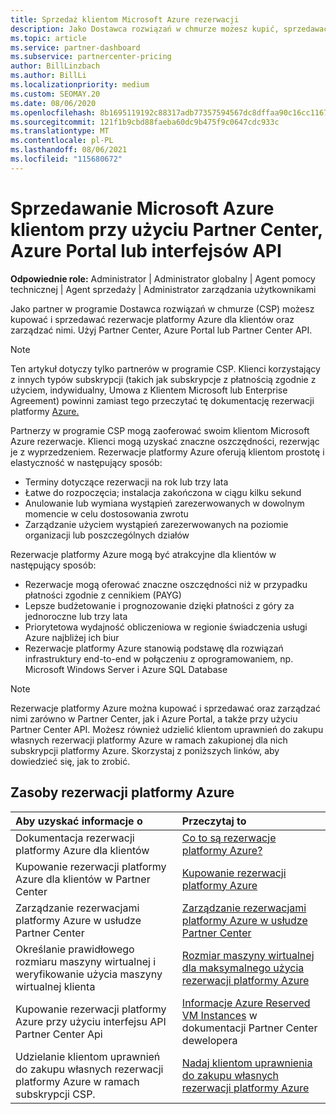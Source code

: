 ```yaml
---
title: Sprzedaż klientom Microsoft Azure rezerwacji
description: Jako Dostawca rozwiązań w chmurze możesz kupić, sprzedawać lub zarządzać rezerwacjami platformy Azure dla klientów. Użyj Partner Center, Azure Portal lub Partner Center API.
ms.topic: article
ms.service: partner-dashboard
ms.subservice: partnercenter-pricing
author: BillLinzbach
ms.author: BillLi
ms.localizationpriority: medium
ms.custom: SEOMAY.20
ms.date: 08/06/2020
ms.openlocfilehash: 8b1695119192c88317adb77357594567dc8dffaa90c16cc11676b6d9e1b6484a
ms.sourcegitcommit: 121f1b9cbd88faeba60dc9b475f9c0647cdc933c
ms.translationtype: MT
ms.contentlocale: pl-PL
ms.lasthandoff: 08/06/2021
ms.locfileid: "115680672"
---
```

# <a name="sell-microsoft-azure-reservations-to-customers-using-partner-center-the-azure-portal-or-apis"></a>Sprzedawanie Microsoft Azure klientom przy użyciu Partner Center, Azure Portal lub interfejsów API

**Odpowiednie role:** Administrator | Administrator globalny | Agent pomocy technicznej | Agent sprzedaży | Administrator zarządzania użytkownikami

Jako partner w programie Dostawca rozwiązań w chmurze (CSP) możesz kupować i sprzedawać rezerwacje platformy Azure dla klientów oraz zarządzać nimi. Użyj Partner Center, Azure Portal lub Partner Center API.

> [!NOTE]
> Ten artykuł dotyczy tylko partnerów w programie CSP. Klienci korzystający z innych typów subskrypcji (takich jak subskrypcje z płatnością zgodnie z użyciem, indywidualny, Umowa z Klientem Microsoft lub Enterprise Agreement) powinni zamiast tego przeczytać tę dokumentację rezerwacji platformy [Azure.](/azure/cost-management-billing/reservations)

Partnerzy w programie CSP mogą zaoferować swoim klientom Microsoft Azure rezerwacje. Klienci mogą uzyskać znaczne oszczędności, rezerwjąc je z wyprzedzeniem. Rezerwacje platformy Azure oferują klientom prostotę i elastyczność w następujący sposób:

- Terminy dotyczące rezerwacji na rok lub trzy lata
- Łatwe do rozpoczęcia; instalacja zakończona w ciągu kilku sekund
- Anulowanie lub wymiana wystąpień zarezerwowanych w dowolnym momencie w celu dostosowania zwrotu
- Zarządzanie użyciem wystąpień zarezerwowanych na poziomie organizacji lub poszczególnych działów

Rezerwacje platformy Azure mogą być atrakcyjne dla klientów w następujący sposób:

- Rezerwacje mogą oferować znaczne oszczędności niż w przypadku płatności zgodnie z cennikiem (PAYG)
- Lepsze budżetowanie i prognozowanie dzięki płatności z góry za jednoroczne lub trzy lata
- Priorytetowa wydajność obliczeniowa w regionie świadczenia usługi Azure najbliżej ich biur
- Rezerwacje platformy Azure stanowią podstawę dla rozwiązań infrastruktury end-to-end w połączeniu z oprogramowaniem, np. Microsoft Windows Server i Azure SQL Database

>[!NOTE]
> Rezerwacje platformy Azure można kupować i sprzedawać oraz zarządzać nimi zarówno w Partner Center, jak i Azure Portal, a także przy użyciu Partner Center API. Możesz również udzielić klientom uprawnień do zakupu własnych rezerwacji platformy Azure w ramach zakupionej dla nich subskrypcji platformy Azure. Skorzystaj z poniższych linków, aby dowiedzieć się, jak to zrobić.

## <a name="azure-reservations-resources"></a>Zasoby rezerwacji platformy Azure

|**Aby uzyskać informacje o**   |**Przeczytaj to**    |
|:-----------------------------|:-----------------|
| Dokumentacja rezerwacji platformy Azure dla klientów | [Co to są rezerwacje platformy Azure?](/azure/billing/billing-save-compute-costs-reservations)
|Kupowanie rezerwacji platformy Azure dla klientów w Partner Center   |[Kupowanie rezerwacji platformy Azure](azure-reservations-buying.md)
|Zarządzanie rezerwacjami platformy Azure w usłudze Partner Center | [Zarządzanie rezerwacjami platformy Azure w usłudze Partner Center](azure-reservations-manage.md)
|Określanie prawidłowego rozmiaru maszyny wirtualnej i weryfikowanie użycia maszyny wirtualnej klienta   |[Rozmiar maszyny wirtualnej dla maksymalnego użycia rezerwacji platformy Azure](azure-usage.md)   |
|Kupowanie rezerwacji platformy Azure przy użyciu interfejsu API Partner Center Api | [Informacje Azure Reserved VM Instances](/partner-center/develop/purchase-azure-reservations) w dokumentacji Partner Center dewelopera   |
|Udzielanie klientom uprawnień do zakupu własnych rezerwacji platformy Azure w ramach subskrypcji CSP. | [Nadaj klientom uprawnienia do zakupu własnych rezerwacji platformy Azure](give-customers-permission.md)   |